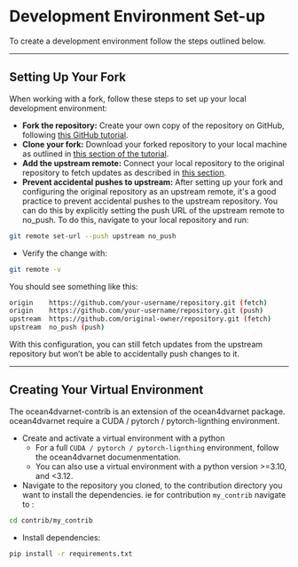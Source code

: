 # Development Environment Set-up

To create a development environment follow the steps outlined below.

---
## Setting Up Your Fork

When working with a fork, follow these steps to set up your local development environment:

- **Fork the repository:** Create your own copy of the repository on GitHub, following [this GitHub tutorial](https://docs.github.com/en/pull-requests/collaborating-with-pull-requests/working-with-forks/fork-a-repo#forking-a-repository).
- **Clone your fork:** Download your forked repository to your local machine as outlined in [this section of the tutorial](https://docs.github.com/en/pull-requests/collaborating-with-pull-requests/working-with-forks/fork-a-repo#cloning-your-forked-repository).
- **Add the upstream remote:** Connect your local repository to the original repository to fetch updates as described in [this section](https://docs.github.com/en/pull-requests/collaborating-with-pull-requests/working-with-forks/fork-a-repo#configuring-git-to-sync-your-fork-with-the-upstream-repository>).
- **Prevent accidental pushes to upstream:** After setting up your fork and configuring the original repository as an upstream remote, it's a good practice to prevent accidental pushes to the upstream repository. You can do this by explicitly setting the push URL of the upstream remote to no_push. To do this, navigate to your local repository and run:
``` bash
git remote set-url --push upstream no_push
```
- Verify the change with:
``` bash
git remote -v
```
You should see something like this:
``` bash
origin    https://github.com/your-username/repository.git (fetch)
origin    https://github.com/your-username/repository.git (push)
upstream  https://github.com/original-owner/repository.git (fetch)
upstream  no_push (push)
```
With this configuration, you can still fetch updates from the upstream repository but won’t be able to accidentally push changes to it.

---
## Creating Your Virtual Environment

The ocean4dvarnet-contrib is an extension of the ocean4dvarnet package. ocean4dvarnet require a CUDA / pytorch / pytorch-lignthing environment.

- Create and activate  a virtual environment with a python
    - For a full `CUDA / pytorch / pytorch-lignthing` environment,  follow the ocean4dvarnet documenmentation.
    - You can also use a virtual environment with a python version  >=3.10, and <3.12.
- Navigate to the repository you cloned, to the contribution directory you want to install the dependencies. ie for contribution `my_contrib` navigate to :
``` bash
cd contrib/my_contrib
```
- Install dependencies:
``` bash
pip install -r requirements.txt
```

